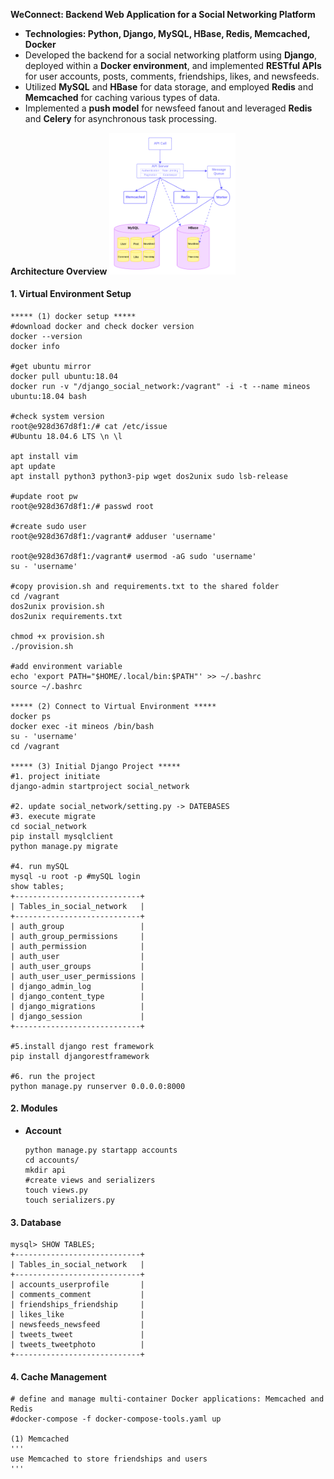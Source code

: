 **WeConnect: Backend Web Application for a Social Networking Platform**
+ **Technologies: Python, Django, MySQL, HBase, Redis, Memcached, Docker**
+ Developed the backend for a social networking platform using **Django**, deployed within a **Docker environment**, and implemented **RESTful APIs** for user accounts, posts, comments, friendships, likes, and newsfeeds.
+ Utilized **MySQL** and **HBase** for data storage, and employed **Redis** and **Memcached** for caching various types of data.
+ Implemented a **push model** for newsfeed fanout and leveraged **Redis** and **Celery** for asynchronous task processing.

**Architecture Overview**
<img src="diagram.png" alt="Alt text" width="40%"/>

#### 1. Virtual Environment Setup
```
***** (1) docker setup *****
#download docker and check docker version
docker --version
docker info

#get ubuntu mirror
docker pull ubuntu:18.04
docker run -v "/django_social_network:/vagrant" -i -t --name mineos ubuntu:18.04 bash

#check system version
root@e928d367d8f1:/# cat /etc/issue
#Ubuntu 18.04.6 LTS \n \l

apt install vim
apt update
apt install python3 python3-pip wget dos2unix sudo lsb-release

#update root pw
root@e928d367d8f1:/# passwd root

#create sudo user
root@e928d367d8f1:/vagrant# adduser 'username'

root@e928d367d8f1:/vagrant# usermod -aG sudo 'username'
su - 'username'

#copy provision.sh and requirements.txt to the shared folder
cd /vagrant
dos2unix provision.sh
dos2unix requirements.txt

chmod +x provision.sh
./provision.sh

#add environment variable
echo 'export PATH="$HOME/.local/bin:$PATH"' >> ~/.bashrc
source ~/.bashrc

***** (2) Connect to Virtual Environment *****
docker ps
docker exec -it mineos /bin/bash
su - 'username'
cd /vagrant

***** (3) Initial Django Project *****
#1. project initiate
django-admin startproject social_network

#2. update social_network/setting.py -> DATEBASES
#3. execute migrate
cd social_network
pip install mysqlclient
python manage.py migrate

#4. run mySQL
mysql -u root -p #mySQL login
show tables;
+----------------------------+
| Tables_in_social_network   |
+----------------------------+
| auth_group                 |
| auth_group_permissions     |
| auth_permission            |
| auth_user                  |
| auth_user_groups           |
| auth_user_user_permissions |
| django_admin_log           |
| django_content_type        |
| django_migrations          |
| django_session             |
+----------------------------+

#5.install django rest framework
pip install djangorestframework

#6. run the project
python manage.py runserver 0.0.0.0:8000
```
#### 2. Modules
  + **Account**
    ```
    python manage.py startapp accounts
    cd accounts/
    mkdir api
    #create views and serializers
    touch views.py
    touch serializers.py
    
    ```
#### 3. Database
  ```
mysql> SHOW TABLES;
+----------------------------+
| Tables_in_social_network   |
+----------------------------+
| accounts_userprofile       |
| comments_comment           | 
| friendships_friendship     |
| likes_like                 |
| newsfeeds_newsfeed         |
| tweets_tweet               |
| tweets_tweetphoto          |
+----------------------------+
  ```
#### 4. Cache Management
```
# define and manage multi-container Docker applications: Memcached and Redis
#docker-compose -f docker-compose-tools.yaml up

(1) Memcached
'''
use Memcached to store friendships and users
'''

```
